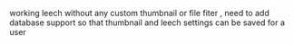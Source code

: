 working leech without any custom thumbnail or file fiter , need to add database support so that thumbnail and leech settings can be saved for a user 
